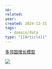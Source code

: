 ```yaml
---
up: 
related: 
year: 
created: 2024-12-31
tags:
  - domain/data
type: "[[Article]]"
---
```



[多邻国增长模型](https://blog.duolingo.com/growth-model-duolingo/)

![](https://s1.vika.cn/space/2024/12/31/c14c01edebb44071b647925b316ee5cb)